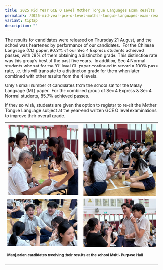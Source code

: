 ```yaml
---
title: 2025 Mid Year GCE O Level Mother Tongue Languages Exam Results
permalink: /2025-mid-year-gce-o-level-mother-tongue-languages-exam-results/
variant: tiptap
description: ""
---
```

<p>The results for candidates were released on Thursday 21 August, and the
school was heartened by performance of our candidates.&nbsp; For the Chinese
Language (CL) paper, 90.3% of our Sec 4 Express students achieved passes,
with 28% of them obtaining a distinction grade. This distinction rate was
this group’s best of the past five years.&nbsp; In addition, Sec 4 Normal
students who sat for the ‘O’ level CL paper continued to record a 100%
pass rate, i.e. this will translate to a distinction grade for them when
later combined with other results from the N levels.</p>
<p>Only a small number of candidates from the school sat for the Malay Language
(ML) paper.&nbsp; For the combined group of Sec 4 Express &amp; Sec 4 Normal
students, 85.7% achieved passes.</p>
<p>If they so wish, students are given the option to register to re-sit the
Mother Tongue Language subject at the year-end written GCE O level examinations
to improve their overall grade.</p>
<table style="minWidth: 50px">
<colgroup>
<col>
<col>
</colgroup>
<tbody>
<tr>
<th rowspan="1" colspan="1">
<div class="isomer-image-wrapper">
<img style="width: 97%;" height="auto" width="100%" alt="" src="/images/Spotlight/2025 O LEVEL MTL/MTL1.jpg">
</div>
</th>
<th rowspan="1" colspan="1">
<div class="isomer-image-wrapper">
<img style="width: 100%" height="auto" width="100%" alt="" src="/images/Spotlight/2025 O LEVEL MTL/MTL2.jpg">
</div>
</th>
</tr>
<tr>
<td rowspan="1" colspan="1">
<div class="isomer-image-wrapper">
<img style="width: 97%;" height="auto" width="100%" alt="" src="/images/Spotlight/2025 O LEVEL MTL/MTL3.jpg">
</div>
</td>
<td rowspan="1" colspan="1">
<div class="isomer-image-wrapper">
<img style="width: 100%" height="auto" width="100%" alt="" src="/images/Spotlight/2025 O LEVEL MTL/MTL4.jpg">
</div>
</td>
</tr>
<tr>
<td rowspan="1" colspan="2">
<p><strong><sup>Manjusrian candidates receiving their results at the school Multi-Purpose Hall</sup></strong>
</p>
</td>
</tr>
</tbody>
</table>
<p></p>